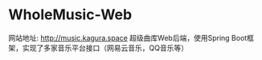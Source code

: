 # WholeMusic-Web

网站地址: http://music.kagura.space
超级曲库Web后端，使用Spring Boot框架，实现了多家音乐平台接口（网易云音乐，QQ音乐等）
